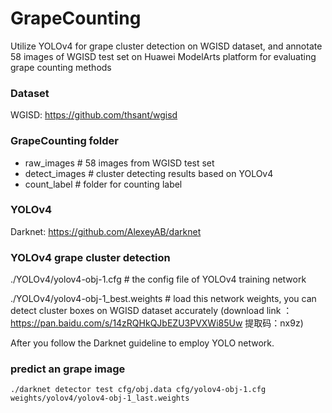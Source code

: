 # GrapeCounting
Utilize YOLOv4 for grape cluster detection on WGISD dataset, and annotate 58 images of WGISD test set on Huawei ModelArts platform for evaluating grape counting methods

### Dataset
WGISD: https://github.com/thsant/wgisd

### GrapeCounting folder
- raw_images # 58 images from WGISD test set
- detect_images # cluster detecting results based on YOLOv4
- count_label # folder for counting label

### YOLOv4
Darknet: https://github.com/AlexeyAB/darknet

### YOLOv4 grape cluster detection
./YOLOv4/yolov4-obj-1.cfg # the config file of YOLOv4 training network

./YOLOv4/yolov4-obj-1_best.weights # load this network weights, you can detect cluster boxes on WGISD dataset accurately
(download link ：https://pan.baidu.com/s/14zRQHkQJbEZU3PVXWi85Uw 
提取码：nx9z)

After you follow the Darknet guideline to employ YOLO network.

### predict an grape image
```
./darknet detector test cfg/obj.data cfg/yolov4-obj-1.cfg weights/yolov4/yolov4-obj-1_last.weights
```
